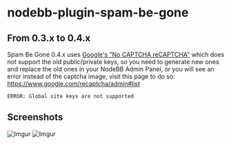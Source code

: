 nodebb-plugin-spam-be-gone
==========================

## From 0.3.x to 0.4.x

Spam Be Gone 0.4.x uses [Google's "No CAPTCHA reCAPTCHA"](http://googleonlinesecurity.blogspot.com/2014/12/are-you-robot-introducing-no-captcha.html?m=1) which does not support the old public/private keys, so you need to generate new ones and replace the old ones in your NodeBB Admin Panel, or you will see an error instead of the captcha image, visit this page to do so: https://www.google.com/recaptcha/admin#list
```
ERROR: Global site keys are not supported
```
## Screenshots

![Imgur](http://i.imgur.com/GRkH2c9.png)
![Imgur](http://i.imgur.com/5nTBtMa.png)
